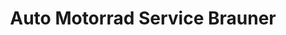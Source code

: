---
title: "Auto Motorrad Service Brauner"
url: /feldberg/auto-motorrad-service-brauner/
shop: Autowerkstatt
---